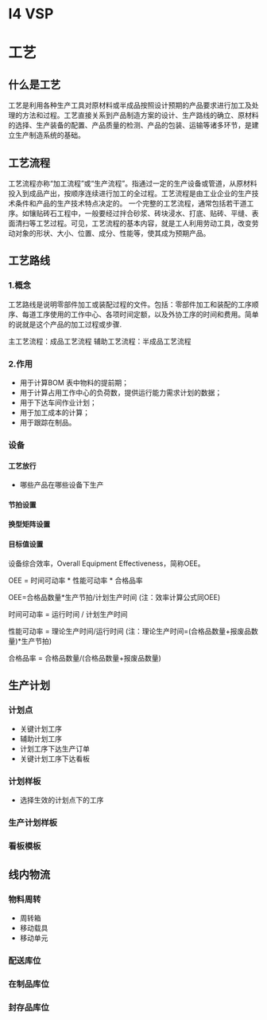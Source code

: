 # I4 VSP

# 工艺

## 什么是工艺
工艺是利用各种生产工具对原材料或半成品按照设计预期的产品要求进行加工及处理的方法和过程。工艺直接关系到产品制造方案的设计、生产路线的确立、原材料的选择、生产装备的配置、产品质量的检测、产品的包装、运输等诸多环节，是建立生产制造系统的基础。

## 工艺流程
工艺流程亦称“加工流程”或“生产流程”。指通过一定的生产设备或管道，从原材料投入到成品产出，按顺序连续进行加工的全过程。工艺流程是由工业企业的生产技术条件和产品的生产技术特点决定的。
一个完整的工艺流程，通常包括若干道工序。如镶贴砖石工程中，一般要经过拌合砂浆、砖块浸水、打底、贴砖、平缝、表面清扫等工艺过程。可见，工艺流程的基本内容，就是工人利用劳动工具，改变劳动对象的形状、大小、位置、成分、性能等，使其成为预期产品。

## 工艺路线

### 1.概念
工艺路线是说明零部件加工或装配过程的文件。包括：零部件加工和装配的工序顺序、每道工序使用的工作中心、各项时间定额，以及外协工序的时间和费用。简单的说就是这个产品的加工过程或步骤.

主工艺流程：成品工艺流程
辅助工艺流程：半成品工艺流程

### 2.作用

- 用于计算BOM 表中物料的提前期；
- 用于计算占用工作中心的负荷数，提供运行能力需求计划的数据；
- 用于下达车间作业计划；
- 用于加工成本的计算；
- 用于跟踪在制品。

### 设备

#### 工艺放行

- 哪些产品在哪些设备下生产

#### 节拍设置

#### 换型矩阵设置

#### 目标值设置



设备综合效率，Overall Equipment Effectiveness，简称OEE。

OEE = 时间可动率 * 性能可动率 * 合格品率

OEE=合格品数量*生产节拍/计划生产时间 (注：效率计算公式同OEE)

时间可动率 = 运行时间 / 计划生产时间

性能可动率 = 理论生产时间/运行时间 (注：理论生产时间=(合格品数量+报废品数量)*生产节拍)

合格品率 = 合格品数量/(合格品数量+报废品数量)


## 生产计划

### 计划点

- 关键计划工序
- 辅助计划工序
- 计划工序下达生产订单
- 关键计划工序下达看板

### 计划样板

- 选择生效的计划点下的工序

### 生产计划样板

### 看板模板

## 线内物流

### 物料周转

- 周转箱
- 移动载具
- 移动单元

### 配送库位

### 在制品库位

### 封存品库位

